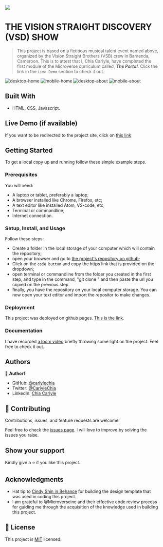 ![](https://img.shields.io/badge/Microverse-blueviolet)

# THE VISION STRAIGHT DISCOVERY (VSD) SHOW

> This project is based on a fictitious musical talent event named above, organized by the Vision Straight Brothers (VSB) crew in Bamenda, Cameroon. This is to attest that I, Chia Carlyle, have completed the first module of the Microverse curriculum called, ***The Portal***.
Click the link in the `Live Demo` section to check it out.

![desktop-home](images/desktop-home.png)
![mobile-home](images/mobile-home.png)
![desktop-about](images/desktop-about.png)
![mobile-about](images/mobile-about.png)

## Built With

- HTML, CSS, Javascript.

## Live Demo (if available)

If you want to be redirected to the project site, click on [this link](https://carlylechia.github.io/Vision-Straight/index.html)

## Getting Started

To get a local copy up and running follow these simple example steps.

### Prerequisites
You will need:
 - A laptop or tablet, preferably a laptop;
 - A browser installed like Chrome, Firefox, etc;
 - A text editor like installed Atom, VS-code, etc;
 - Terminal or commandline;
 - Internet connection.

### Setup, Install, and Usage
Follow these steps:
  - Create a folder in the local storage of your computer which will contain the repository;
  - open your browser and go to [the project's repository on github](https://github.com/carlylechia/Vision-Straight);
  - Click on the `code button` and copy the https link that is provided on the dropdown;
  - open terminal or commandline from the folder you created in the first step, and type in the command, "git clone " and then paste the url you copied on the previous step.
  - finally, you have the repository on your local computer storage. You can now open your text editor and import the repositor to make changes.


### Deployment
 
This project was deployed on github pages. [This is the link](https://carlylechia.github.io/Vision-Straight/index.html).

### Documentation

I have recorded [a loom video](https://www.loom.com/share/8ac3176a9f0a4cf0b0cadfaacb2ca02b) briefly throwing some light on the project. Feel free to check it out.

## Authors

👤 **Author1**

- GitHub: [@carlylechia](https://github.com/carlylechia)
- Twitter: [@CarlyleChia](https://twitter.com/CarlyleChia)
- LinkedIn: [Chia Carlyle](https://linkedin.com/in/chia-carlyle)


## 🤝 Contributing

Contributions, issues, and feature requests are welcome!

Feel free to check the [issues page](https://github.com/carlylechia/Vision-Straight/issues). I will love to improve by solving the issues you raise.

## Show your support

Kindly give a ⭐️ if you like this project.

## Acknowledgments

- Hat tip to [Cindy Shin in Behance](https://www.behance.net/adagio07) for building the design template that was used in coding this project.
- I am grateful to @Microverseinc and their effective code review process for guiding me through the acquisition of the knowledge used in building this project.

## 📝 License

This project is [MIT](MIT.md) licensed.
